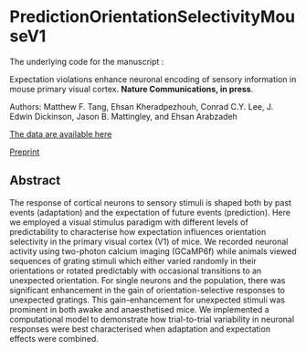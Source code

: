 # PredictionOrientationSelectivityMouseV1

The underlying code for the manuscript : 

Expectation violations enhance neuronal encoding of sensory information in mouse primary visual cortex. **Nature Communications, in press**. 

Authors: Matthew F. Tang, Ehsan Kheradpezhouh, Conrad C.Y. Lee, J. Edwin Dickinson, Jason B. Mattingley, and Ehsan Arabzadeh

[The data are available here](https://osf.io/t2vb3)

[Preprint](https://www.biorxiv.org/content/10.1101/2021.10.26.466004v2)

## Abstract
The response of cortical neurons to sensory stimuli is shaped both by past events (adaptation) and the expectation of future events (prediction). Here we employed a visual stimulus paradigm with different levels of predictability to characterise how expectation influences orientation selectivity in the primary visual cortex (V1) of mice. We recorded neuronal activity using two-photon calcium imaging (GCaMP6f) while animals viewed sequences of grating stimuli which either varied randomly in their orientations or rotated predictably with occasional transitions to an unexpected orientation. For single neurons and the population, there was significant enhancement in the gain of orientation-selective responses to unexpected gratings. This gain-enhancement for unexpected stimuli was prominent in both awake and anaesthetised mice. We implemented a computational model to demonstrate how trial-to-trial variability in neuronal responses were best characterised when adaptation and expectation effects were combined. 
